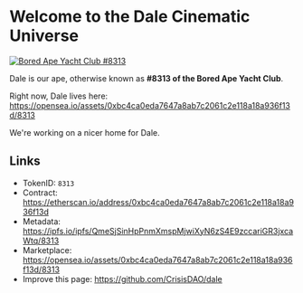 # Welcome to the Dale Cinematic Universe

[![Bored Ape Yacht Club #8313](https://ipfs.io/ipfs/QmUqu1FpNxb5KFS2Hw58Rna9EybqM2Wff41pTbXCJLYnA3)](https://opensea.io/assets/0xbc4ca0eda7647a8ab7c2061c2e118a18a936f13d/8313)

Dale is our ape, otherwise known as **#8313 of the Bored Ape Yacht Club**.

Right now, Dale lives here: https://opensea.io/assets/0xbc4ca0eda7647a8ab7c2061c2e118a18a936f13d/8313

We're working on a nicer home for Dale.


## Links

- TokenID: `8313`
- Contract: https://etherscan.io/address/0xbc4ca0eda7647a8ab7c2061c2e118a18a936f13d
- Metadata: https://ipfs.io/ipfs/QmeSjSinHpPnmXmspMjwiXyN6zS4E9zccariGR3jxcaWtq/8313
- Marketplace: https://opensea.io/assets/0xbc4ca0eda7647a8ab7c2061c2e118a18a936f13d/8313
- Improve this page: https://github.com/CrisisDAO/dale
